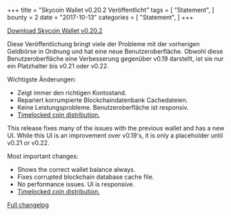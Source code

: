 +++
title = "Skycoin Wallet v0.20.2 Veröffentlicht"
tags = [
    "Statement",
]
bounty = 2
date = "2017-10-13"
categories = [
    "Statement",
]
+++

[Download Skycoin Wallet v0.20.2](https://www.skycoin.net/downloads/)

Diese Veröffentlichung bringt viele der Probleme mit der vorherigen Geldbörse in Ordnung und hat eine neue Benutzeroberfläche.
Obwohl diese Benutzeroberfläche eine Verbesserung gegenüber v0.19 darstellt, ist sie nur ein Platzhalter bis v0.21 oder v0.22.

Wichtigste Änderungen:

- Zeigt immer den richtigen Kontostand.
- Repariert korrumpierte Blockchaindatenbank Cachedateien.
- Keine Leistungsprobleme. Benutzeroberfläche ist responsiv.
- [Timelocked coin distribution.](/statement/skycoin-distribution-plan/#timelocked-distribution)


This release fixes many of the issues with the previous wallet and has a new UI.
While this UI is an improvement over v0.19's, it is only a placeholder until
v0.21 or v0.22.

Most important changes:

- Shows the correct wallet balance always.
- Fixes corrupted blockchain database cache file.
- No performance issues. UI is responsive.
- [Timelocked coin distribution.](/statement/skycoin-distribution-plan/#timelocked-distribution)

[Full changelog](https://github.com/skycoin/skycoin/blob/master/CHANGELOG.md#0200---2017-10-10)
